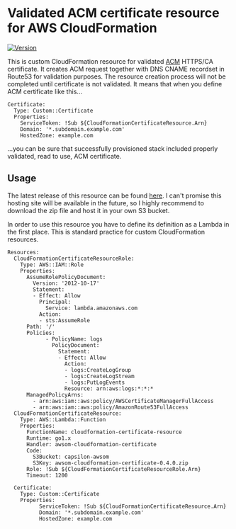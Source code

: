 # Validated ACM certificate resource for AWS CloudFormation 

[![Version](https://img.shields.io/badge/Awsom%20Resource%20Certificate-0.4.0-blue.svg)](https://github.com/hekonsek/awsom-resource-certificate/releases)

This is custom CloudFormation resource for validated [ACM](https://aws.amazon.com/certificate-manager) HTTPS/CA certificate. It
creates ACM request together with DNS CNAME recordset in Route53 for validation purposes. The resource creation process
will not be completed until certificate is not validated. It means that when you define ACM certificate like this...

```
Certificate:
  Type: Custom::Certificate
  Properties:
    ServiceToken: !Sub ${CloudFormationCertificateResource.Arn}
    Domain: '*.subdomain.example.com'
    HostedZone: example.com
``` 

...you can be sure that successfully provisioned stack included properly validated, read to  use, ACM certificate.  

## Usage

The latest release of this resource can be found [here](s3://capsilon-awsom/awsom-cloudformation-certificate-0.4.0.zip).
I can't promise this hosting site will be available in the future, so I highly recommend to download the zip file and
host it in your own S3 bucket.

In order to use this resource you have to define its definition as a Lambda in the first place. This is standard 
practice for custom CloudFormation resources.

```
Resources:
  CloudFormationCertificateResourceRole:
    Type: AWS::IAM::Role
    Properties: 
      AssumeRolePolicyDocument: 
        Version: '2012-10-17'
        Statement: 
        - Effect: Allow
          Principal: 
            Service: lambda.amazonaws.com
          Action: 
          - sts:AssumeRole
      Path: '/'
      Policies: 
            - PolicyName: logs
              PolicyDocument: 
                Statement: 
                - Effect: Allow
                  Action: 
                  - logs:CreateLogGroup
                  - logs:CreateLogStream
                  - logs:PutLogEvents
                  Resource: arn:aws:logs:*:*:*
      ManagedPolicyArns:
        - arn:aws:iam::aws:policy/AWSCertificateManagerFullAccess
        - arn:aws:iam::aws:policy/AmazonRoute53FullAccess
  CloudFormationCertificateResource:
    Type: AWS::Lambda::Function
    Properties:
      FunctionName: cloudformation-certificate-resource
      Runtime: go1.x
      Handler: awsom-cloudformation-certificate 
      Code: 
        S3Bucket: capsilon-awsom
        S3Key: awsom-cloudformation-certificate-0.4.0.zip
      Role: !Sub ${CloudFormationCertificateResourceRole.Arn}
      Timeout: 1200

  Certificate:
    Type: Custom::Certificate
    Properties:
          ServiceToken: !Sub ${CloudFormationCertificateResource.Arn}
          Domain: '*.subdomain.example.com'
          HostedZone: example.com
```